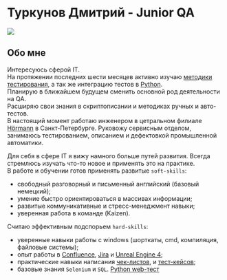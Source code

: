 Туркунов Дмитрий - Junior QA
====
[<img src="https://img.shields.io/badge/Telegram-2CA5E0?style=for-the-badge&logo=telegram&logoColor=white"/>](https://t.me/Shaun4tv)

Обо мне
----
Интересуюсь сферой IT. <br>
На протяжении последних шести месяцев активно изучаю [методики тестирования](https://github.com/rexfort9/portfolio_QA/blob/main/%D0%A1%D0%B5%D1%80%D1%82%D0%B8%D1%84%D0%B8%D0%BA%D0%B0%D1%82_%D0%A2%D0%B5%D1%81%D1%82%D0%B8%D1%80%D0%BE%D0%B2%D0%B0%D0%BD%D0%B8%D0%B5%20%D0%9F%D0%9E_.pdf), а так же интеграцию тестов в [Python](https://github.com/rexfort9/portfolio_QA/blob/main/certificate_Python.pdf).<br>
Планирую в ближайшем будущем сменить основной род деятельности на QA.<br>
Расширяю свои знания в скриптописании и методиках ручных и авто-тестов.<br>
В настоящий момент работаю инженером в цетральном филиале [Hörmann](https://hoermann.ru) в Санкт-Петербурге.
Руковожу сервисным отделом, занимаюсь тестированием, описанием и дефектовкой промышленной автоматики.<br>

Для себя в сфере IT я вижу намного больше путей развития. Всегда стремлюсь изучать что-то новое и применять это на практике.<br>
В работе и обучении готов применять развитые `soft-skills`:
- свободный разговорный и письменный английский (базовый немецкий);
- умение быстро ориентироваться в массивах информации; 
- развитые коммуникативные и стресс-менеджмент навыки;
- уверенная работа в команде (Kaizen).

Считаю эффективным подспорьем `hard-skills`:
- уверенные навыки работы с windows (шорткаты, cmd, компиляция, файловые системы); 
- опыт работы в [Confluence](https://fon9.atlassian.net/wiki/spaces/PS/pages/24412161), [Jira](https://trello.com/b/ua1bwqzA/shades-of-justice) и [Unreal Engine 4](https://github.com/rexfort9/Turkunov_DE_0512);
- практические навыки написания [чек-листов](https://github.com/rexfort9/portfolio_QA/blob/main/%D0%A7%D0%B5%D0%BA-%D0%BB%D0%B8%D1%81%D1%82%20%E2%80%9CTEAMLEAD%E2%80%9D.pdf), и [тест-кейсов](https://github.com/rexfort9/portfolio_QA/blob/main/%D0%A7%D0%B5%D0%BA-%D0%BB%D0%B8%D1%81%D1%82%20%E2%80%9CTEAMLEAD%E2%80%9D.pdf);
- базовые знания `Selenium` и `SQL`.
[Python web-тест](https://github.com/rexfort9/Testtask_search)
